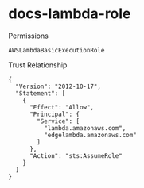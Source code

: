 # docs-lambda-role

Permissions

    AWSLambdaBasicExecutionRole

Trust Relationship

    {
      "Version": "2012-10-17",
      "Statement": [
        {
          "Effect": "Allow",
          "Principal": {
            "Service": [
              "lambda.amazonaws.com",
              "edgelambda.amazonaws.com"
            ]
          },
          "Action": "sts:AssumeRole"
        }
      ]
    }
